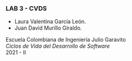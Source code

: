 ### LAB 3 - CVDS

- Laura Valentina García León.
- Juan David Murillo Giraldo.

Escuela Colombiana de Ingeniería Julio Garavito
<br>
*Ciclos de Vida del Desarrollo de Software*
<br>
2021 - II